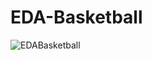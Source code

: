 # EDA-Basketball
![EDABasketball](https://user-images.githubusercontent.com/75077747/156500960-a1022e59-c841-41fe-8e06-93b0f485be09.png)

